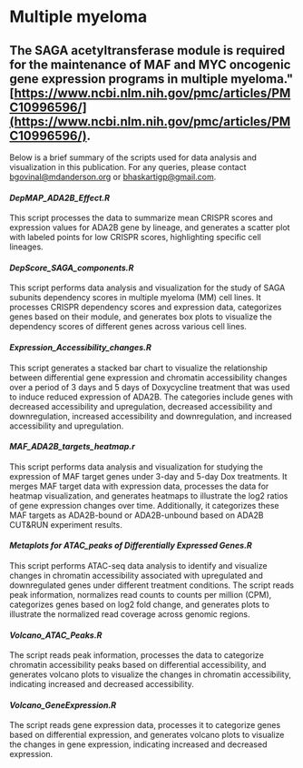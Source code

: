 # Multiple myeloma

## The SAGA acetyltransferase module is required for the maintenance of MAF and MYC oncogenic gene expression programs in multiple myeloma." [https://www.ncbi.nlm.nih.gov/pmc/articles/PMC10996596/](https://www.ncbi.nlm.nih.gov/pmc/articles/PMC10996596/).

Below is a brief summary of the scripts used for data analysis and visualization in this publication. For any queries, please contact bgovinal@mdanderson.org or bhaskartigp@gmail.com.

#### *DepMAP_ADA2B_Effect.R*
This script processes the data to summarize mean CRISPR scores and expression values for ADA2B gene by lineage, and generates a scatter plot with labeled points for low CRISPR scores, highlighting specific cell lineages.

#### *DepScore_SAGA_components.R*
This script performs data analysis and visualization for the study of SAGA subunits dependency scores in multiple myeloma (MM) cell lines. It processes CRISPR dependency scores and expression data, categorizes genes based on their module, and generates box plots to visualize the dependency scores of different genes across various cell lines. 

#### *Expression_Accessibility_changes.R*
This script generates a stacked bar chart to visualize the relationship between differential gene expression and chromatin accessibility changes over a period of 3 days and 5 days of Doxycycline treatment that was used to induce reduced expression of ADA2B. The categories include genes with decreased accessibility and upregulation, decreased accessibility and downregulation, increased accessibility and downregulation, and increased accessibility and upregulation.

#### *MAF_ADA2B_targets_heatmap.r*
This script performs data analysis and visualization for studying the expression of MAF target genes under 3-day and 5-day Dox treatments. It merges MAF target data with expression data, processes the data for heatmap visualization, and generates heatmaps to illustrate the log2 ratios of gene expression changes over time. Additionally, it categorizes these MAF targets as ADA2B-bound or ADA2B-unbound based on ADA2B CUT&RUN experiment results.

#### *Metaplots for ATAC_peaks of Differentially Expressed Genes.R*
This script performs ATAC-seq data analysis to identify and visualize changes in chromatin accessibility associated with upregulated and downregulated genes under different treatment conditions. The script reads peak information, normalizes read counts to counts per million (CPM), categorizes genes based on log2 fold change, and generates plots to illustrate the normalized read coverage across genomic regions.

#### *Volcano_ATAC_Peaks.R*
The script reads peak information, processes the data to categorize chromatin accessibility peaks based on differential accessibility, and generates volcano plots to visualize the changes in chromatin accessibility, indicating increased and decreased accessibility.

#### *Volcano_GeneExpression.R*
The script reads gene expression data, processes it to categorize genes based on differential expression, and generates volcano plots to visualize the changes in gene expression, indicating increased and decreased expression.
